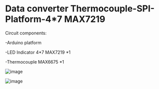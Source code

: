 Data converter Thermocouple-SPI-Platform-4*7 MAX7219
=


Circuit components:

-Arduino platform

-LED Indicator 4*7  MAX7219 *1

-Thermocouple MAX6675 *1

![image](https://github.com/user-attachments/assets/f9ffaeb7-dfde-429e-b8ba-af78f8f535c7)

![image](https://github.com/user-attachments/assets/88f1f0f0-60ab-423c-89fe-3aa6e9f84746)
